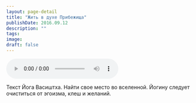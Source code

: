 ```yaml
---
layout: page-detail
title: "Жить в духе Прибежища"
publishDate: 2016.09.12
description: ""
tags:
image:
draft: false
---
```


<audio title="2016.09.12 - Жить в духе Прибежища.mp3" src="https://filer-api.advayta.org/v1.0/public/files/75847" controls=""></audio>

 Текст Йога Васиштха. Найти свое место во вселенной. Йогину следует очиститься от эгоизма, клеш и желаний. 

  
